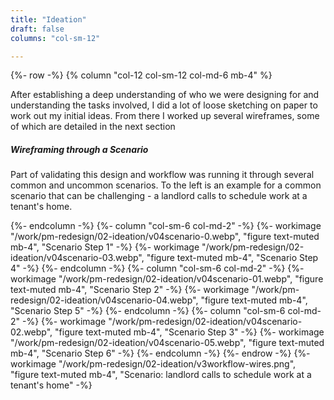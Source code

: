 ```yaml
---
title: "Ideation"
draft: false
columns: "col-sm-12"

---
```

{%- row -%}
{% column "col-12 col-sm-12 col-md-6 mb-4" %}

After establishing a deep understanding of who we were designing for and understanding the tasks involved, I did a lot of loose sketching on paper to work out my initial ideas. From there I worked up several wireframes, some of which are detailed in the next section

##### Wireframing through a Scenario

Part of validating this design and workflow was running it through several common and uncommon scenarios. To the left is an example for a common scenario that can be challenging - a landlord calls to schedule work at a tenant's home.

{%- endcolumn -%}
{%- column "col-sm-6 col-md-2" -%}
     {%- workimage "/work/pm-redesign/02-ideation/v04scenario-0.webp", "figure text-muted mb-4", "Scenario Step 1" -%}
    {%- workimage "/work/pm-redesign/02-ideation/v04scenario-03.webp", "figure text-muted mb-4", "Scenario Step 4" -%}
{%- endcolumn -%}
{%- column "col-sm-6 col-md-2" -%}
     {%- workimage "/work/pm-redesign/02-ideation/v04scenario-01.webp", "figure text-muted mb-4", "Scenario Step 2" -%}
    {%- workimage "/work/pm-redesign/02-ideation/v04scenario-04.webp", "figure text-muted mb-4", "Scenario Step 5" -%}
{%- endcolumn -%}
{%- column "col-sm-6 col-md-2" -%}
     {%- workimage "/work/pm-redesign/02-ideation/v04scenario-02.webp", "figure text-muted mb-4", "Scenario Step 3" -%}
    {%- workimage "/work/pm-redesign/02-ideation/v04scenario-05.webp", "figure text-muted mb-4", "Scenario Step 6" -%}
{%- endcolumn -%}
{%- endrow -%}
{%- workimage "/work/pm-redesign/02-ideation/v3workflow-wires.png", "figure text-muted mb-4", "Scenario: landlord calls to schedule work at a tenant's home" -%}

